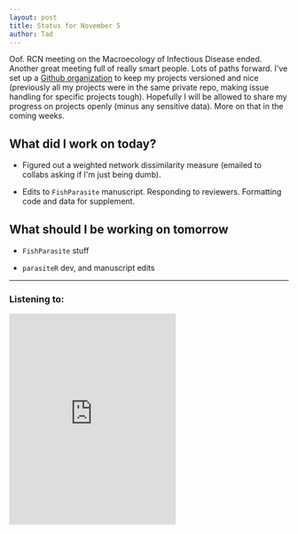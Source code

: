 ```yaml
---
layout: post
title: Status for November 5
author: Tad
---
```



Oof. RCN meeting on the Macroecology of Infectious Disease ended. Another great meeting full of really smart people. Lots of paths forward. I've set up a [Github organization](https://github.com/DiseaseMacroecology) to keep my projects versioned and nice (previously all my projects were in the same private repo, making issue handling for specific projects tough). Hopefully I will be allowed to share my progress on projects openly (minus any sensitive data). More on that in the coming weeks.


## What did I work on today?

* Figured out a weighted network dissimilarity measure (emailed to collabs asking if I'm just being dumb).

* Edits to `FishParasite` manuscript. Responding to reviewers. Formatting code and data for supplement. 


## What should I be working on tomorrow

* `FishParasite` stuff

* `parasiteR` dev, and manuscript edits




---

### Listening to:

<iframe src="https://embed.spotify.com/?uri=spotify:track:585OS1fmRjVIiRhNQL7Chv" width="300" height="380" frameborder="0" allowtransparency="true"></iframe>


<i class="fa fa-code" style="color:pink"> </i>

